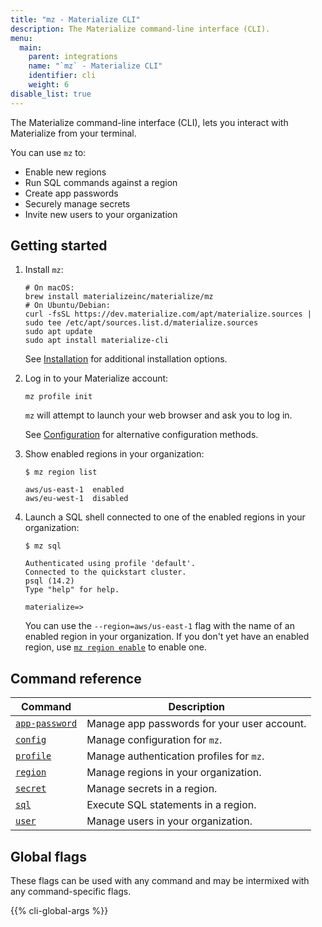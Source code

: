 ```yaml
---
title: "mz - Materialize CLI"
description: The Materialize command-line interface (CLI).
menu:
  main:
    parent: integrations
    name: "`mz` - Materialize CLI"
    identifier: cli
    weight: 6
disable_list: true
---
```


The Materialize command-line interface (CLI), lets you interact with
Materialize from your terminal.

You can use `mz` to:

  * Enable new regions
  * Run SQL commands against a region
  * Create app passwords
  * Securely manage secrets
  * Invite new users to your organization

## Getting started

1. Install `mz`:

   ```shell
   # On macOS:
   brew install materializeinc/materialize/mz
   # On Ubuntu/Debian:
   curl -fsSL https://dev.materialize.com/apt/materialize.sources | sudo tee /etc/apt/sources.list.d/materialize.sources
   sudo apt update
   sudo apt install materialize-cli
   ```

   See [Installation](installation) for additional installation options.

2. Log in to your Materialize account:

   ```shell
   mz profile init
   ```

   `mz` will attempt to launch your web browser and ask you to log in.

   See [Configuration](configuration) for alternative configuration methods.

3. Show enabled regions in your organization:

   ```shell
   $ mz region list
   ```
   ```
   aws/us-east-1  enabled
   aws/eu-west-1  disabled
   ```

4. Launch a SQL shell connected to one of the enabled regions in your
   organization:

   ```shell
   $ mz sql
   ```
   ```
   Authenticated using profile 'default'.
   Connected to the quickstart cluster.
   psql (14.2)
   Type "help" for help.

   materialize=>
   ```

   You can use the `--region=aws/us-east-1` flag with the name of an enabled region
   in your organization. If you don't yet have an enabled region, use
   [`mz region enable`](reference/region) to enable one.

## Command reference

Command          | Description
-----------------|------------
[`app-password`] | Manage app passwords for your user account.
[`config`]       | Manage configuration for `mz`.
[`profile`]      | Manage authentication profiles for `mz`.
[`region`]       | Manage regions in your organization.
[`secret`]       | Manage secrets in a region.
[`sql`]          | Execute SQL statements in a region.
[`user`]         | Manage users in your organization.

## Global flags

These flags can be used with any command and may be intermixed with any
command-specific flags.

{{% cli-global-args %}}

[Homebrew]: https://brew.sh
[homebrew-tap]: https://github.com/MaterializeInc/homebrew-materialize
[`app-password`]: reference/app-password
[`config`]: reference/config
[`profile`]: reference/profile
[`region`]: reference/region
[`secret`]: reference/secret
[`sql`]: reference/sql
[`user`]: reference/user
